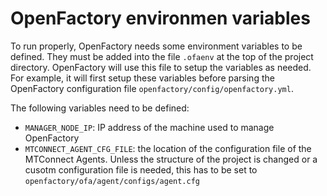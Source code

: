 # OpenFactory environmen variables
To run properly, OpenFactory needs some environment variables to be defined. They must be added into the file `.ofaenv` at the top of the project directory. OpenFactory will use this file to setup the variables as needed. For example, it will first setup these variables before parsing the OpenFactory configuration file `openfactory/config/openfactory.yml`.

The following variables need to be defined:
- `MANAGER_NODE_IP`: IP address of the machine used to manage OpenFactory
- `MTCONNECT_AGENT_CFG_FILE`: the location of the configuration file of the MTConnect Agents. Unless the structure of the project is changed or a cusotm configuration file is needed, this has to be set to `openfactory/ofa/agent/configs/agent.cfg`
